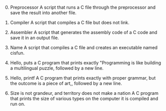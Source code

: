 0. Preprocessor
A script that runs a C file through the preprocessor and save the result into another file.

1. Compiler
A script that compiles a C file but does not link.

2. Assembler
A script that generates the assembly code of a C code and save it in an output file.

3. Name
A script that compiles a C file and creates an executable named cisfun.

4. Hello, puts
a C program that prints exactly "Programming is like building a multilingual puzzle, followed by a new line.

5. Hello, printf
A  C program that prints exactly with proper grammar, but the outcome is a piece of art,, followed by a new line.

6. Size is not grandeur, and territory does not make a nation
A C program that prints the size of various types on the computer it is compiled and run on.
